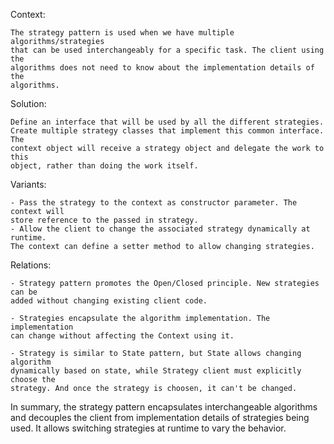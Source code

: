 Context:

    The strategy pattern is used when we have multiple algorithms/strategies
    that can be used interchangeably for a specific task. The client using the
    algorithms does not need to know about the implementation details of the
    algorithms.

Solution:

    Define an interface that will be used by all the different strategies.
    Create multiple strategy classes that implement this common interface. The
    context object will receive a strategy object and delegate the work to this
    object, rather than doing the work itself.

Variants:

    - Pass the strategy to the context as constructor parameter. The context will
    store reference to the passed in strategy.
    - Allow the client to change the associated strategy dynamically at runtime.
    The context can define a setter method to allow changing strategies.

Relations:

    - Strategy pattern promotes the Open/Closed principle. New strategies can be
    added without changing existing client code.

    - Strategies encapsulate the algorithm implementation. The implementation
    can change without affecting the Context using it.

    - Strategy is similar to State pattern, but State allows changing algorithm
    dynamically based on state, while Strategy client must explicitly choose the
    strategy. And once the strategy is choosen, it can't be changed.

In summary, the strategy pattern encapsulates interchangeable algorithms and
decouples the client from implementation details of strategies being used. It
allows switching strategies at runtime to vary the behavior.
